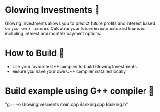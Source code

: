 # Glowing Investments 🌟
Glowing Investments allows you to predict future profits and interest based on your own finances.
Calculate your future investments and finances including interest and monthly payment options. 

# How to Build 🌟
- Use your favourite C++ compiler to build Glowing Investments
- ensure you have your own C++ compiler installed locally

# Build example using G++ compiler 🌟
"g++ -o GlowingIvesments main.cpp Banking.cpp Banking.h"



